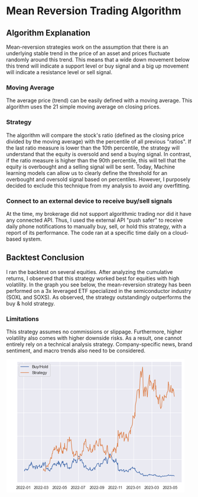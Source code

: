 # Mean Reversion Trading Algorithm 
## Algorithm Explanation
Mean-reversion strategies work on the assumption that there is an underlying stable trend in the price of an asset and prices fluctuate randomly around this trend. This means that a wide down movement below this trend will indicate a support level or buy signal and a big up movement will indicate a resistance level or sell signal. 

### Moving Average
The average price (trend) can be easily defined with a moving average. This algorithm uses the 21 simple moving average on closing prices.

### Strategy
The algorithm will compare the stock's ratio (defined as the closing price divided by the moving average) with the percentile of all previous "ratios". If the last ratio measure is lower than the 10th percentile, the strategy will understand that the equity is oversold and send a buying signal. In contrast, if the ratio measure is higher than the 90th percentile, this will tell that the equity is overbought and a selling signal will be sent. Today, Machine learning models can allow us to clearly define the threshold for an overbought and oversold signal based on percentiles. However, I purposely decided to exclude this technique from my analysis to avoid any overfitting. 

### Connect to an external device to receive buy/sell signals
At the time, my brokerage did not support algorithmic trading nor did it have any connected API. Thus, I used the external API "push safer" to receive daily phone notifications to manually buy, sell, or hold this strategy, with a report of its performance. The code ran at a specific time daily on a cloud-based system. 

## Backtest Conclusion
I ran the backtest on several equities. After analyzing the cumulative returns, I observed that this strategy worked best for equities with high volatility. In the graph you see below, the mean-reversion strategy has been performed on a 3x leveraged ETF specialized in the semiconductor industry (SOXL and SOXS). As observed, the strategy outstandingly outperforms the buy & hold strategy.

### Limitations
This strategy assumes no commissions or slippage. Furthermore, higher volatility also comes with higher downside risks. As a result, one cannot entirely rely on a technical analysis strategy. Company-specific news, brand sentiment, and macro trends also need to be considered.

<p align="center">

![](/strategy-graph.png)
</p>
